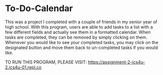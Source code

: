# To-Do-Calendar
This was a project I completed with a couple of friends in my senior year of high school. With this program, users are able to add tasks to a list with a few different fields and actually see them in a formatted calendar. When tasks are completed, they can be removed by simply clicking on them. Whenever you would like to see your completed tasks, you may click on the designated button and move them back to un-completed tasks if you would like.

TO RUN THIS PROGRAM, PLEASE VISIT: https://assignment-2-ics4u-2.ics4u-01.repl.co
